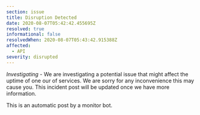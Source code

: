 ```yaml
---
section: issue
title: Disruption Detected
date: 2020-08-07T05:42:42.455695Z
resolved: true
informational: false
resolvedWhen: 2020-08-07T05:43:42.915388Z
affected:
  - API
severity: disrupted
---
```

*Investigating* - We are investigating a potential issue that might affect the uptime of one our of services. We are sorry for any inconvenience this may cause you. This incident post will be updated once we have more information.

This is an automatic post by a monitor bot.
        